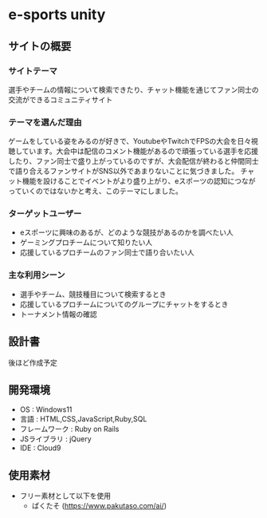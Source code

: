 # e-sports unity
## サイトの概要
### サイトテーマ
選手やチームの情報について検索できたり、チャット機能を通じてファン同士の交流ができるコミュニティサイト

### テーマを選んだ理由
 ゲームをしている姿をみるのが好きで、YoutubeやTwitchでFPSの大会を日々視聴しています。大会中は配信のコメント機能があるので頑張っている選手を応援したり、ファン同士で盛り上がっているのですが、大会配信が終わると仲間同士で語り合えるファンサイトがSNS以外であまりないことに気づきました。
チャット機能を設けることでイベントがより盛り上がり、eスポーツの認知につながっていくのではないかと考え、このテーマにしました。

### ターゲットユーザー
* eスポーツに興味のあるが、どのような競技があるのかを調べたい人
* ゲーミングプロチームについて知りたい人
* 応援しているプロチームのファン同士で語り合いたい人

### 主な利用シーン
* 選手やチーム、競技種目について検索するとき
* 応援しているプロチームについてのグループにチャットをするとき
* トーナメント情報の確認

## 設計書
後ほど作成予定

## 開発環境
* OS : Windows11
* 言語 : HTML,CSS,JavaScript,Ruby,SQL
* フレームワーク : Ruby on Rails
* JSライブラリ : jQuery
* IDE : Cloud9

## 使用素材
* フリー素材として以下を使用
   - ぱくたそ (https://www.pakutaso.com/ai/)  
